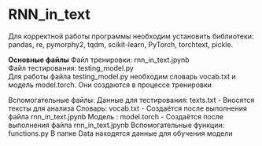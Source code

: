 # RNN_in_text
Для корректной работы программы необходим установить библиотеки:
pandas, re, pymorphy2, tqdm, scikit-learn, PyTorch, torchtext, pickle.

__Основные файлы__
Файл тренировки:  rnn_in_text.jpynb  
Файл тестирования: testing_model.py   
Для работы файла testing_model.py необходим словарь vocab.txt и модель model.torch. Они создаются в процессе тренировки

Вспомогательные файлы:
Данные для тестирования: texts.txt - Вносятся тексты для анализа 
Словарь: vocab.txt - Создаётся после выполнения файла rnn_in_text.jpynb
Модель : model.torch - Создаётся после выполнения файла rnn_in_text.jpynb
Вспомогательные функции: functions.py
В папке Data находятся данные для обучения модели
